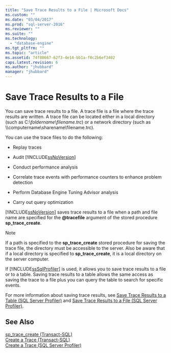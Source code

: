 ```yaml
---
title: "Save Trace Results to a File | Microsoft Docs"
ms.custom: ""
ms.date: "03/04/2017"
ms.prod: "sql-server-2016"
ms.reviewer: ""
ms.suite: ""
ms.technology: 
  - "database-engine"
ms.tgt_pltfrm: ""
ms.topic: "article"
ms.assetid: 74f80667-62f3-4e14-bb1a-f0c2b6ef3402
caps.latest.revision: 6
ms.author: "jhubbard"
manager: "jhubbard"
---
```

# Save Trace Results to a File
  You can save trace results to a file. A trace file is a file where the trace results are written. A trace file can be located either in a local directory (such as C:\\*foldername*\\*filename.trc*) or a network directory (such as \\\computername\sharename\filename.trc).  
  
 You can use the trace files to do the following:  
  
-   Replay traces  
  
-   Audit [!INCLUDE[ssNoVersion](../../advanced-analytics/r-services/includes/ssnoversion-md.md)]  
  
-   Conduct performance analysis  
  
-   Correlate trace events with performance counters to enhance problem detection  
  
-   Perform Database Engine Tuning Advisor analysis  
  
-   Carry out query optimization  
  
 [!INCLUDE[ssNoVersion](../../advanced-analytics/r-services/includes/ssnoversion-md.md)] saves trace results to a file when a path and file name are specified for the **@tracefile** argument of the stored procedure **sp_trace_create**.  
  
> [!NOTE]  
>  If a path is specified to the **sp_trace_create** stored procedure for saving the trace file, the directory must be accessible to the server. Also be aware that if a local directory is specified to **sp_trace_create**, it is a local directory on the server computer.  
  
 If [!INCLUDE[ssSqlProfiler](../../analysis-services/data-mining/includes/sssqlprofiler-md.md)] is used, it allows you to save trace results to a file or to a table. Saving trace results to a table allows the same access as saving the trace to a file plus you can query the table to search for specific events.  
  
 For more information about saving trace results, see [Save Trace Results to a Table &#40;SQL Server Profiler&#41;](../../tools/sql-server-profiler/save-trace-results-to-a-table-sql-server-profiler.md) and [Save Trace Results to a File &#40;SQL Server Profiler&#41;](../../tools/sql-server-profiler/save-trace-results-to-a-file-sql-server-profiler.md).  
  
## See Also  
 [sp_trace_create &#40;Transact-SQL&#41;](../../relational-databases/reference/system-stored-procedures/sp-trace-create-transact-sql.md)   
 [Create a Trace &#40;Transact-SQL&#41;](../../relational-databases/sql-trace/create-a-trace-transact-sql.md)   
 [Create a Trace &#40;SQL Server Profiler&#41;](../../tools/sql-server-profiler/create-a-trace-sql-server-profiler.md)  
  
  